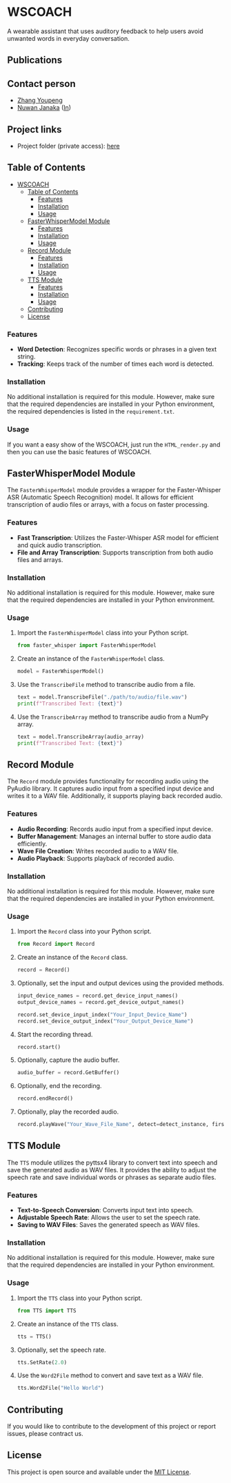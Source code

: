 # WSCOACH
A wearable assistant that uses auditory feedback to help users avoid unwanted words in everyday conversation.

## Publications

## Contact person
- [Zhang Youpeng]()
- [Nuwan Janaka](https://synteraction.org/our-team) ([In](https://www.linkedin.com/in/nuwan-janaka/))

## Project links
- Project folder (private access): [here](https://drive.google.com/drive/folders/1KnIMTrzVriC6w6rprHvBf-fmTV05ISWJ)

## Table of Contents

- [WSCOACH](#wscoach)
  - [Table of Contents](#table-of-contents)
    - [Features](#features)
    - [Installation](#installation)
    - [Usage](#usage)
  - [FasterWhisperModel Module](#fasterwhispermodel-module)
    - [Features](#features-1)
    - [Installation](#installation-1)
    - [Usage](#usage-1)
  - [Record Module](#record-module)
    - [Features](#features-2)
    - [Installation](#installation-2)
    - [Usage](#usage-2)
  - [TTS Module](#tts-module)
    - [Features](#features-3)
    - [Installation](#installation-3)
    - [Usage](#usage-3)
  - [Contributing](#contributing)
  - [License](#license)

### Features

- **Word Detection**: Recognizes specific words or phrases in a given text string.
- **Tracking**: Keeps track of the number of times each word is detected.

### Installation

No additional installation is required for this module. However, make sure that the required dependencies are installed in your Python environment, the required dependencies is listed in the `requirement.txt`.

### Usage

If you want a easy show of the WSCOACH, just run the `HTML_render.py` and then you can use the basic features of WSCOACH.

## FasterWhisperModel Module

The `FasterWhisperModel` module provides a wrapper for the Faster-Whisper ASR (Automatic Speech Recognition) model. It allows for efficient transcription of audio files or arrays, with a focus on faster processing.

### Features

- **Fast Transcription**: Utilizes the Faster-Whisper ASR model for efficient and quick audio transcription.
- **File and Array Transcription**: Supports transcription from both audio files and arrays.

### Installation

No additional installation is required for this module. However, make sure that the required dependencies are installed in your Python environment.

### Usage

1. Import the `FasterWhisperModel` class into your Python script.

   ```python
   from faster_whisper import FasterWhisperModel
   ```
2. Create an instance of the `FasterWhisperModel` class.

   ```python
   model = FasterWhisperModel()
   ```
3. Use the `TranscribeFile` method to transcribe audio from a file.

   ```python
   text = model.TranscribeFile("./path/to/audio/file.wav")
   print(f"Transcribed Text: {text}")
   ```
4. Use the `TranscribeArray` method to transcribe audio from a NumPy array.

   ```python
   text = model.TranscribeArray(audio_array)
   print(f"Transcribed Text: {text}")
   ```

## Record Module

The `Record` module provides functionality for recording audio using the PyAudio library. It captures audio input from a specified input device and writes it to a WAV file. Additionally, it supports playing back recorded audio.

### Features

- **Audio Recording**: Records audio input from a specified input device.
- **Buffer Management**: Manages an internal buffer to store audio data efficiently.
- **Wave File Creation**: Writes recorded audio to a WAV file.
- **Audio Playback**: Supports playback of recorded audio.

### Installation

No additional installation is required for this module. However, make sure that the required dependencies are installed in your Python environment.

### Usage

1. Import the `Record` class into your Python script.

   ```python
   from Record import Record
   ```
2. Create an instance of the `Record` class.

   ```python
   record = Record()
   ```
3. Optionally, set the input and output devices using the provided methods.

   ```python
   input_device_names = record.get_device_input_names()
   output_device_names = record.get_device_output_names()

   record.set_device_input_index("Your_Input_Device_Name")
   record.set_device_output_index("Your_Output_Device_Name")
   ```
4. Start the recording thread.

   ```python
   record.start()
   ```
5. Optionally, capture the audio buffer.

   ```python
   audio_buffer = record.GetBuffer()
   ```
6. Optionally, end the recording.

   ```python
   record.endRecord()
   ```
7. Optionally, play the recorded audio.

   ```python
   record.playWave("Your_Wave_File_Name", detect=detect_instance, first_name="Your_First_Name")
   ```

## TTS Module

The `TTS` module utilizes the pyttsx4 library to convert text into speech and save the generated audio as WAV files. It provides the ability to adjust the speech rate and save individual words or phrases as separate audio files.

### Features

- **Text-to-Speech Conversion**: Converts input text into speech.
- **Adjustable Speech Rate**: Allows the user to set the speech rate.
- **Saving to WAV Files**: Saves the generated speech as WAV files.

### Installation

No additional installation is required for this module. However, make sure that the required dependencies are installed in your Python environment.

### Usage

1. Import the `TTS` class into your Python script.

   ```python
   from TTS import TTS
   ```
2. Create an instance of the `TTS` class.

   ```python
   tts = TTS()
   ```
3. Optionally, set the speech rate.

   ```python
   tts.SetRate(2.0)
   ```
4. Use the `Word2File` method to convert and save text as a WAV file.

   ```python
   tts.Word2File("Hello World")
   ```

## Contributing

If you would like to contribute to the development of this project or report issues, please contract us.

## License

This project is open source and available under the [MIT License]().
